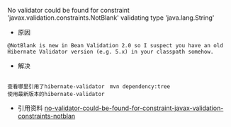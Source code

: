 No validator could be found for constraint 'javax.validation.constraints.NotBlank' validating type 'java.lang.String'

- 原因
```
@NotBlank is new in Bean Validation 2.0 so I suspect you have an old Hibernate Validator version (e.g. 5.x) in your classpath somehow.  
```

- 解决  
<pre><code>
查看哪里引用了hibernate-validator　mvn dependency:tree　
使用最新版本的hibernate-validator
</code></pre>  
-  引用资料
[no-validator-could-be-found-for-constraint-javax-validation-constraints-notblan](https://stackoverflow.com/questions/52878299/no-validator-could-be-found-for-constraint-javax-validation-constraints-notblan)

